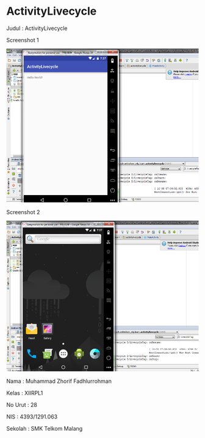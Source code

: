 # ActivityLivecycle

Judul : ActivityLivecycle

Screenshot 1

![alt text](https://github.com/zhorif/ActivityLivecycle/blob/master/10.PNG "First")

Screenshot 2

![alt text](https://github.com/zhorif/ActivityLivecycle/blob/master/11.PNG "Second")


Nama : Muhammad Zhorif Fadhlurrohman

Kelas : XIIRPL1

No Urut : 28

NIS : 4393/1291.063

Sekolah : SMK Telkom Malang
